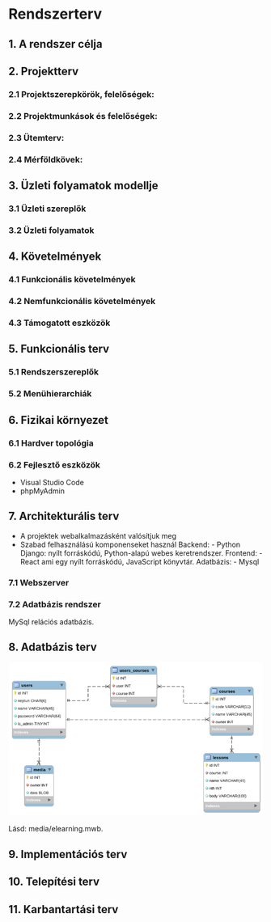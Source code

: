 # Rendszerterv
## 1. A rendszer célja

## 2. Projektterv

### 2.1 Projektszerepkörök, felelőségek:
     
### 2.2 Projektmunkások és felelőségek:
     
### 2.3 Ütemterv:

### 2.4 Mérföldkövek:

## 3. Üzleti folyamatok modellje

### 3.1 Üzleti szereplők

### 3.2 Üzleti folyamatok

## 4. Követelmények

### 4.1 Funkcionális követelmények

### 4.2 Nemfunkcionális követelmények

### 4.3 Támogatott eszközök

## 5. Funkcionális terv

### 5.1 Rendszerszereplők

### 5.2 Menühierarchiák

## 6. Fizikai környezet

### 6.1 Hardver topológia

### 6.2 Fejlesztő eszközök
 - Visual Studio Code
 - phpMyAdmin
## 7. Architekturális terv
- A projektek webalkalmazásként valósítjuk meg
- Szabad felhasználású komponenseket használ
Backend: - Python Django: nyílt forráskódú, Python-alapú webes keretrendszer.
Frontend: - React ami egy nyílt forráskódú, JavaScript könyvtár.
Adatbázis: - Mysql


### 7.1 Webszerver

### 7.2 Adatbázis rendszer

MySql relációs adatbázis.

## 8. Adatbázis terv
![](media/db.png)

Lásd: media/elearning.mwb. 

## 9. Implementációs terv

## 10. Telepítési terv

## 11. Karbantartási terv
